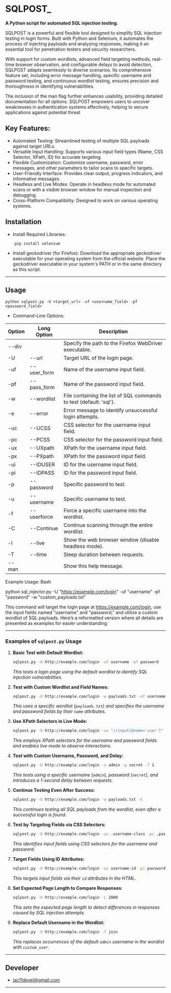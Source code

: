 # SQLPOST_

**A Python script for automated SQL injection testing.**

SQLPOST is a powerful and flexible tool designed to simplify SQL injection testing in login forms. Built with Python and Selenium, it automates the process of injecting payloads and analyzing responses, making it an essential tool for penetration testers and security researchers.

With support for custom wordlists, advanced field targeting methods, real-time browser observation, and configurable delays to avoid detection, SQLPOST adapts seamlessly to diverse scenarios. Its comprehensive feature set, including error message handling, specific username and password testing, and continuous wordlist testing, ensures precision and thoroughness in identifying vulnerabilities.

The inclusion of the man flag further enhances usability, providing detailed documentation for all options. SQLPOST empowers users to uncover weaknesses in authentication systems effectively, helping to secure applications against potential threat

## Key Features:

*    Automated Testing: Streamlined testing of multiple SQL payloads against target URLs.
*    Versatile Input Handling: Supports various input field types (Name, CSS Selector, XPath, ID) for accurate targeting.
*    Flexible Customization: Customize username, password, error messages, and other parameters to tailor scans to specific targets.
*    User-Friendly Interface: Provides clear output, progress indicators, and informative messages.
*    Headless and Live Modes: Operate in headless mode for automated scans or with a visible browser window for manual inspection and debugging.
*    Cross-Platform Compatibility: Designed to work on various operating systems.

## Installation

  * Install Required Libraries:
```
    pip install selenium
```
  * Install geckodriver (for Firefox):
        Download the appropriate geckodriver executable for your operating system from the official website.
        Place the geckodriver executable in your system's PATH or in the same directory as this script.
--------------------------------------------------------------------------------------------------
## Usage
```
python sqlpost.py -U <target_url> -uf <username_field> -pf <password_field> 
```
* Command-Line Options:

| Option | Long Option | Description |
|---|---|---|
| --div |  |  Specify the path to the Firefox WebDriver executable. |
| -U | --url | Target URL of the login page. |
| -uf | --user_form | Name of the username input field. |
| -pf | --pass_form | Name of the password input field. |
| -w | --wordlist | File containing the list of SQL commands to test (default: 'sql'). |
| -e | --error | Error message to identify unsuccessful login attempts. |
| -uc | --UCSS | CSS selector for the username input field. |
| -pc | --PCSS | CSS selector for the password input field. |
| -ux | --UXpath | XPath for the username input field. |
| -px | --PXpath | XPath for the password input field. |
| -ui | --IDUSER | ID for the username input field. |
| -pi | --IDPASS | ID for the password input field. |
| -p | --password | Specific password to test. |
| -u | --username | Specific username to test. |
| -f | --userforce | Force a specific username into the wordlist. |
| -C | --Continue | Continue scanning through the entire wordlist. |
| -l | --live | Show the web browser window (disable headless mode). |
| -T | --time | Sleep duration between requests. |
| --man |  | Show this help message. |

Example Usage:
Bash

python sql_injector.py -U "https://example.com/login" -uf "username" -pf "password" -w "custom_payloads.txt"

This command will target the login page at https://example.com/login, use the input fields named "username" and "password," and utilize a custom wordlist of SQL payloads.
Here’s a reformatted version where all details are presented as examples for easier understanding:

---

### Examples of `sqlpost.py` Usage

1. **Basic Test with Default Wordlist:**
   ```bash
   sqlpost.py -U http://example.com/login -uf username -pf password
   ```
   *This tests a login page using the default wordlist to identify SQL injection vulnerabilities.*

2. **Test with Custom Wordlist and Field Names:**
   ```bash
   sqlpost.py -U http://example.com/login -w payloads.txt -uf username -pf password
   ```
   *This uses a specific wordlist (`payloads.txt`) and specifies the username and password fields by their `name` attributes.*

3. **Use XPath Selectors in Live Mode:**
   ```bash
   sqlpost.py -U http://example.com/login -ux "//input[@name='user']" -px "//input[@name='pass']" -l
   ```
   *This employs XPath selectors for the username and password fields and enables live mode to observe interactions.*

4. **Test with Custom Username, Password, and Delay:**
   ```bash
   sqlpost.py -U http://example.com/login -u admin -p secret -T 1
   ```
   *This tests using a specific username (`admin`), password (`secret`), and introduces a 1-second delay between requests.*

5. **Continue Testing Even After Success:**
   ```bash
   sqlpost.py -U http://example.com/login -w payloads.txt -C
   ```
   *This continues testing all SQL payloads from the wordlist, even after a successful login is found.*

6. **Test by Targeting Fields via CSS Selectors:**
   ```bash
   sqlpost.py -U http://example.com/login -uc .username-class -pc .password-class
   ```
   *This identifies input fields using CSS selectors for the username and password.*

7. **Target Fields Using ID Attributes:**
   ```bash
   sqlpost.py -U http://example.com/login -ui username-id -pi password-id
   ```
   *This targets input fields via their `id` attributes in the HTML.*

8. **Set Expected Page Length to Compare Responses:**
   ```bash
   sqlpost.py -U http://example.com/login -L 2000
   ```
   *This sets the expected page length to detect differences in responses caused by SQL injection attempts.*


9. **Replace Default Username in the Wordlist:**
    ```bash
    sqlpost.py -U http://example.com/login -f join
    ```
    *This replaces occurrences of the default `admin` username in the wordlist with `custom_user`.*

-------------------------------------------------
## Developer
* jac11devel@gmail.com
----------------------------------------------------
